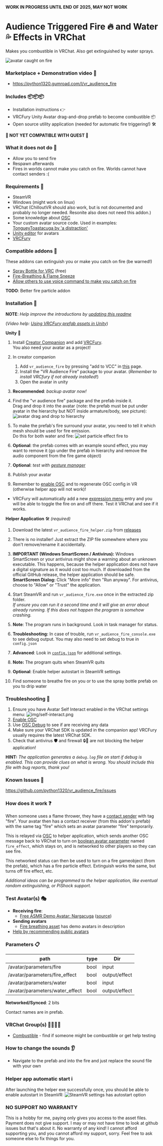 **WORK IN PROGRESS UNTIL END OF 2025, MAY NOT WORK**

# Audience Triggered Fire 🔥 and Water 💦 Effects in VRChat

Makes you combustible in VRChat. Also get extinguished by water sprays.

![avatar caught on fire](docs/toastacuga-on-fire-optimized.png)

### Marketplace + Demonstration video 🛒

 - https://python1320.gumroad.com/l/vr_audience_fire

### Includes 📦📦📦
 
 - Installation instructions 👉
 - VRCFury Unity Avatar drag-and-drop prefab to become combustible 📦
 - Open source utility application (needed for automatic fire triggering!) 🛠️

**🛑 NOT YET COMPATIBLE WITH QUEST 🛑**

### What it does not do 🛑

 - Allow you to send fire
 - Respawn afterwards
 - Fires in worlds cannot make you catch on fire. Worlds cannot have contact senders :(

### Requirements 📓

 - SteamVR
 - Windows (might work on linux)
 - VRChat (ChilloutVR should also work, but is not documented and probably no longer needed. Resonite also does not need this addon.)
 - Some knowledge about [OSC](https://docs.vrchat.com/docs/osc-overview)
 - Your custom avatar source code. Used in examples: [TongueyToastacuga by 'a distraction'](https://drive.google.com/drive/folders/1ekIiFBnzJNhH2a6wwYLo2s5G-VuUlIY5)
 - [Unity editor](https://creators.vrchat.com/sdk/current-unity-version/) for avatars 
 - [VRCFury](https://vrcfury.com/getting-started)

### Compatible addons 🧩

These addons can extinguish you or make you catch on fire (be warned!)

 - [Spray Bottle for VRC](https://jinxxy.com/market/listings/3292261612823512778) (free)
 - [Fire-Breathing & Flame Sneeze](https://violentpainter.gumroad.com/l/vfx-firebreathing)
 - [Allow others to use voice command to make you catch on fire](https://github.com/Python1320/vr_audience_control)

**TODO**: Better fire particle addon

### Installation 🔨

**NOTE**: *Help improve the introductions by [updating this readme](https://github.com/Python1320/vr_audience_fire/edit/main/README.md)*

(*Video help: [Using VRCFury prefab assets in Unity](https://www.youtube.com/watch?v=QDvzfLa82yI)*)

**Unity** 🧊

 1. Install [Creator Companion](https://vcc.docs.vrchat.com/) and add [VRCFury](https://vrcfury.com/getting-started).   
     You also need your avatar as a project!   

 2. In creator companion
    1. Add `vr_audience_fire` by pressing "add to VCC" in [this](https://python1320.github.io/vr_audience_fire/) page.
    2. Install the "VR Audience Fire" package to your avatar. (*Remember to install VRCfury if not already installed!*)
    3. Open the avatar in unity

 3. **Recommended**: *backup avatar now!*

 4. Find the "vr audience fire" package and the prefab inside it.   
    Drag and drop it into the avatar (note: the prefab must be put under avatar in the hierarchy but NOT inside armature/body, see picture):
 ![avatar drag and drop to hierarchy](docs/prefab_drag_and_drop.png)
 
 5. To make the prefab's fire surround your avatar, you need to tell it which mesh should be used for fire emission.   
Do this for both water and fire:
![set particle effect fire to](docs/set_particle_shape.png)

 6. **Optional**: the prefab comes with an example sound effect, you may want to remove it (go under the prefab in hierarchy and remove the audio component from the fire game object)

 7. **Optional**: *test with [gesture manager](https://github.com/BlackStartx/VRC-Gesture-Manager?tab=readme-ov-file#how-to-use-sdk-30)*
 
 8. Publish your avatar

 9. Remember to [enable OSC](https://docs.vrchat.com/docs/osc-overview#enabling-it) and to regenerate OSC config in VR (otherwise helper app will not work)!

  - VRCFury will automatically add a new [expression menu](https://docs.vrchat.com/docs/action-menu#expression-menu) entry and you will be able to toggle the fire on and off there. Test it VRChat and see if it works. 


**Helper Application** 🛠️ *(required)*
 
 1. Download the latest `vr_audience_fire_helper.zip` from [releases](https://github.com/Python1320/vr_audience_fire/releases)

 2. There is no installer! Just extract the ZIP file somewhere where you don't remove/rename it accidentally.

 3. **IMPORTANT (Windows SmartScreen / Antivirus):**
   Windows SmartScreen or your antivirus might show a warning about an unknown executable. This happens, because the helper application does not have a digital signature as it would cost too much.
   If downloaded from the official GitHub release, the helper application should be safe.
   **SmartScreen Dialog:** Click "More info" then "Run anyway". For antivirus, choose to "Allow" or "Trust" the application.

 4. Start SteamVR and run `vr_audience_fire.exe` once in the extracted zip folder.   
    *If unsure you can run it a second time and it will give an error about already running. If this does not happen the program is somehow crashing.*

 5. **Note**: The program runs in background. Look in task manager for status.
 
 6. **Troubleshooting:** In case of trouble, run `vr_audience_fire_console.exe` to see debug output. You may also need to set debug to true in `config.json`
 
 7. **Advanced**: Look in [`config.json`](https://github.com/Python1320/vr_audience_fire/blob/main/src/config.json) for additional settings.
 
 8. **Note:** The program quits when SteamVR quits
 
 9. **Optional**: Enable helper autostart in SteamVR settings 

 10. Find someone to breathe fire on you or to use the spray bottle prefab on you to drip water



### Troubleshooting 🎯

 1. Ensure you have Avatar Self Interact enabled in the VRChat settings menu: ![img/self-interact.png](img/self-interact.png)
 2. [Enable OSC](https://docs.vrchat.com/docs/osc-overview#enabling-it)
 3. Use [OSC Debug](https://docs.vrchat.com/docs/osc-debugging) to see if are receiving any data
 4. Make sure your VRChat SDK is updated in the companion app! VRCFury usually requires the latest VRChat SDK.
 5. Check that antivirus 🛡️ and firewall 🔒👮 are not blocking the helper application!

**HINT:** *The application generates a `debug.log` file on start if debug is enabled. This can provide clues on what is wrong. You should include this file with bug reports, thank you!*  

### Known Issues 📌

https://github.com/python1320/vr_audience_fire/issues



### How does it work ❓
When someone uses a flame thrower, they have a [contact sender](https://creators.vrchat.com/avatars/avatar-dynamics/contacts/) with tag "fire".
 Your avatar then has a contact receiver (from this addon's prefab) with the same tag "fire" which sets an avatar parameter "fire" temporarily. 

 This is relayed via [OSC](https://docs.vrchat.com/docs/osc-overview) to helper application, which sends another OSC message back to VRChat to turn on [boolean avatar parameter](https://creators.vrchat.com/avatars/animator-parameters/) named `fire_effect`, which stays on, and is networked to other players so they can see fire. 

 This networked status can then be used to turn on a fire gameobject (from the prefab), which has a fire particle effect.
Extinguish works the same, but turns off fire effect, etc.

*Additional ideas can be programmed to the helper application, like eventual random extinguishing, or PiShock support.*

### Test Avatar(s) 🎭

 - **Receiving fire**:
    - [Free ASMR Demo Avatar: Nargacuga](https://vrchat.com/home/avatar/avtr_48cccc45-f524-4a8a-9521-368252334959) ([source](https://www.vrcarena.com/assets/ZszLG-toastacuga))
 - **Sending avatars**
    - [Fire breathing asset](https://violentpainter.gumroad.com/l/vfx-firebreathing) has demo avatars in description
 - [Help by recommending public avatars](https://github.com/Python1320/vr_audience_fire/issues/1)

### Parameters 📋

| path                            | type | Dir           |
|---------------------------------|------|---------------|
| /avatar/parameters/fire         | bool | input         |
| /avatar/parameters/fire_effect  | bool | output/effect |
| /avatar/parameters/water        | bool | input         |
| /avatar/parameters/water_effect | bool | output/effect |

**Networked/Synced**: 2 bits

Contact names are in prefab.


### VRChat Group(s) 👨‍👨‍👦‍👦

 - [Combustible](https://vrchat.com/home/group/grp_2e0126aa-fe02-402b-88c9-6d96f14fdf21) - find if someone might be combustible or get help testing


### How to change the sounds 👂

 - Navigate to the prefab and into the fire and just replace the sound file with your own

### Helper app automatic start ℹ️

After launching the helper exe successfully once, you should be able to enable autostart in SteamVR:
![SteamVR settings has autostart option](docs/autostart.png)


### NO SUPPORT NO WARRANTY

This is a hobby for me, paying only gives you access to the asset files. Payment does not give support. I may or may not have time to look at github issues but that's about it.
No warranty of any kind!
I cannot afford supporting you, and you cannot afford my support, sorry. Feel free to ask someone else to fix things for you.
